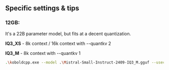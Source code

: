 ## Specific settings & tips

### 12GB:
It's a 22B parameter model, but fits at a decent quantization.

**IQ3_XS** - 8k context / 16k context with --quantkv 2

**IQ3_M** - 8k context with --quantkv 1

```bash
.\koboldcpp.exe --model .\Mistral-Small-Instruct-2409-IQ3_M.gguf --usecublas --contextsize 8192 --host 0.0.0.0 --gpulayers 99 --flashattention --usemlock --quantkv 1 --blasbatchsize 2048
```